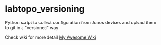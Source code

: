 # labtopo_versioning
Python script to collect configuration from Junos devices and upload them to git in a "versioned" way

Check wiki for more detail
[My Awesome Wiki](../../wiki)
